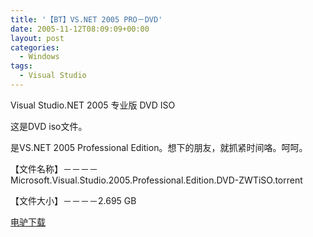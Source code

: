 ```yaml
---
title: '【BT】VS.NET 2005 PRO－DVD'
date: 2005-11-12T08:09:09+00:00
layout: post
categories:
  - Windows
tags:
  - Visual Studio
---
```


Visual Studio.NET 2005 专业版 DVD ISO

这是DVD iso文件。

是VS.NET 2005 Professional Edition。想下的朋友，就抓紧时间咯。呵呵。

【文件名称】－－－－Microsoft.Visual.Studio.2005.Professional.Edition.DVD-ZWTiSO.torrent

【文件大小】－－－－2.695 GB

[电驴下载](ed2k://|file|cs_vs_2005_pro_dvd.iso|2733268992|9DA1C378BAC22E66A73C9E20EC78CCFB|/)